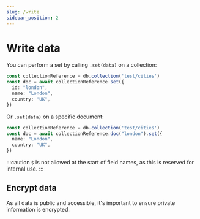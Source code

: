 ```yaml
---
slug: /write
sidebar_position: 2
---
```


# Write data

You can perform a set by calling `.set(data)` on a collection:

```ts
const collectionReference = db.collection('test/cities')
const doc = await collectionReference.set({
  id: "london",
  name: "London",
  country: "UK",
})
```

Or `.set(data)` on a specific document:

```ts
const collectionReference = db.collection('test/cities')
const doc = await collectionReference.doc("london").set({
  name: "London",
  country: "UK",
})
```

:::caution
`$` is not allowed at the start of field names, as this is reserved for internal use.
:::

## Encrypt data

As all data is public and accessible, it's important to ensure private information is encrypted.